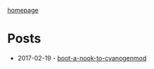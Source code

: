 [homepage](https://amar1729.github.io/)

# Posts

- 2017-02-19 - [boot-a-nook-to-cyanogenmod](./boot-a-nook-to-cyanogenmod.html)
